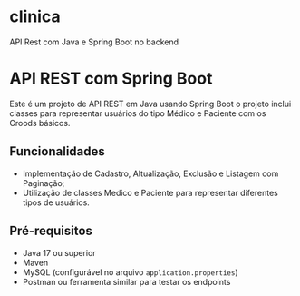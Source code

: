 # clinica
API Rest com Java e Spring Boot no backend

# API REST com Spring Boot

Este é um projeto de API REST em Java usando Spring Boot o projeto inclui classes para representar usuários do tipo Médico e Paciente com os Croods básicos.

## Funcionalidades

- Implementação de Cadastro, Altualização, Exclusão e Listagem com Paginação;
- Utilização de classes Medico e Paciente para representar diferentes tipos de usuários.

## Pré-requisitos
- Java 17 ou superior
- Maven
- MySQL (configurável no arquivo `application.properties`)
- Postman ou ferramenta similar para testar os endpoints
